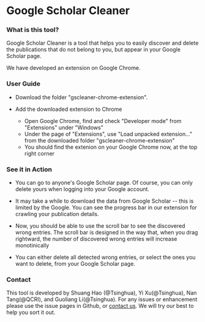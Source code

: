 # Google Scholar Cleaner

### What is this tool?

Google Scholar Cleaner is a tool that helps you to easily discover and delete the publications that do not belong to you, but appear in your Google Scholar page.

We have developed an extension on Google Chrome.

### User Guide

* Download the folder "gscleaner-chrome-extension".

* Add the downloaded extension to Chrome 

  + Open Google Chrome, find and check "Developer mode" from "Extensions" under "Windows"
  + Under the page of "Extensions", use "Load unpacked extension..." from the downloaded folder "gscleaner-chrome-extension"
  + You should find the extenion on your Google Chrome now, at the top right corner
 
### See it in Action

* You can go to anyone's Google Scholar page. Of course, you can only delete yours when logging into your Google account.

* It may take a while to download the data from Google Scholar -- this is limited by the Google. You can see the progress bar in our extension for crawling your publication details.

* Now, you should be able to use the scroll bar to see the discovered wrong entries. The scroll bar is designed in the way that, when you drag rightward, the number of discovered wrong entries will increase monotinically

* You can either delete all detected wrong entries, or select the ones you want to delete, from your Google Scholar page.

### Contact

This tool is developed by Shuang Hao (@Tsinghua), Yi Xu(@Tsinghua), Nan Tang(@QCRI), and Guoliang Li(@Tsinghua). For any issues or enhancement please use the issue pages in Github, or [contact us](mailto:haoshuang0223@gmail.com). We will try our best to help you sort it out.
